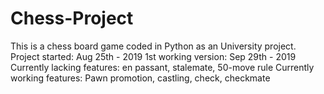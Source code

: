 # Chess-Project
This is a chess board game coded in Python as an University project.
Project started:     Aug 25th - 2019
1st working version: Sep 29th - 2019
Currently lacking features: en passant, stalemate, 50-move rule
Currently working features: Pawn promotion, castling, check, checkmate
